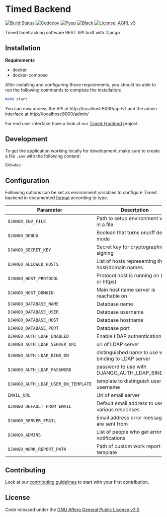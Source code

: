 # Timed Backend

[![Build Status](https://travis-ci.org/adfinis-sygroup/timed-backend.svg?branch=master)](https://travis-ci.org/adfinis-sygroup/timed-backend)
[![Codecov](https://codecov.io/gh/adfinis-sygroup/timed-backend/branch/master/graph/badge.svg)](https://codecov.io/gh/adfinis-sygroup/timed-backend)
[![Pyup](https://pyup.io/repos/github/adfinis-sygroup/timed-backend/shield.svg)](https://pyup.io/account/repos/github/adfinis-sygroup/timed-backend/)
[![Black](https://img.shields.io/badge/code%20style-black-000000.svg)](https://github.com/adfinis-sygroup/timed-backend)
[![License: AGPL v3](https://img.shields.io/badge/License-AGPL%20v3-blue.svg)](https://www.gnu.org/licenses/agpl-3.0)

Timed timetracking software REST API built with Django

## Installation

**Requirements**

- docker
- docker-compose

After installing and configuring those requirements, you should be able to run the following
commands to complete the installation:

```bash
make start
```

You can now access the API at http://localhost:8000/api/v1 and the admin interface at http://localhost:8000/admin/

For end user interface have a look at our [Timed Frontend](https://github.com/adfinis-sygroup/timed-frontend) project.

## Development

To get the application working locally for development, make sure to create a file `.env` with the following content:

```
ENV=dev
```

## Configuration

Following options can be set as environment variables to configure Timed backend in documented [format](https://github.com/joke2k/django-environ#supported-types)
according to type.

| Parameter                           | Description                                           | Default             |
| ----------------------------------- | ----------------------------------------------------- | ------------------- |
| `DJANGO_ENV_FILE`                   | Path to setup environment vars in a file              | .env                |
| `DJANGO_DEBUG`                      | Boolean that turns on/off debug mode                  | False               |
| `DJANGO_SECRET_KEY`                 | Secret key for cryptographic signing                  | not set (required)  |
| `DJANGO_ALLOWED_HOSTS`              | List of hosts representing the host/domain names      | not set (required)  |
| `DJANGO_HOST_PROTOCOL`              | Protocol host is running on (http or https)           | http                |
| `DJANGO_HOST_DOMAIN`                | Main host name server is reachable on                 | not set (required)  |
| `DJANGO_DATABASE_NAME`              | Database name                                         | timed               |
| `DJANGO_DATABASE_USER`              | Database username                                     | timed               |
| `DJANGO_DATABASE_HOST`              | Database hostname                                     | localhost           |
| `DJANGO_DATABASE_PORT`              | Database port                                         | 5432                |
| `DJANGO_AUTH_LDAP_ENABLED`          | Enable LDAP authentication                            | False               |
| `DJANGO_AUTH_LDAP_SERVER_URI`       | uri of LDAP server                                    | not set             |
| `DJANGO_AUTH_LDAP_BIND_DN`          | distinguished name to use when binding to LDAP server | not set             |
| `DJANGO_AUTH_LDAP_PASSWORD`         | password to use with DJANGO_AUTH_LDAP_BIND_DN         | not set             |
| `DJANGO_AUTH_LDAP_USER_DN_TEMPLATE` | template to distinguish user’s username               | not set             |
| `EMAIL_URL`                         | Uri of email server                                   | smtp://localhost:25 |
| `DJANGO_DEFAULT_FROM_EMAIL`         | Default email address to use for various responses    | webmaster@localhost |
| `DJANGO_SERVER_EMAIL`               | Email address error messages are sent from            | root@localhost      |
| `DJANGO_ADMINS`                     | List of people who get error notifications            | not set             |
| `DJANGO_WORK_REPORT_PATH`           | Path of custom work report template                   | not set             |

## Contributing

Look at our [contributing guidelines](CONTRIBUTION.md) to start with your first contribution.

## License

Code released under the [GNU Affero General Public License v3.0](LICENSE).
